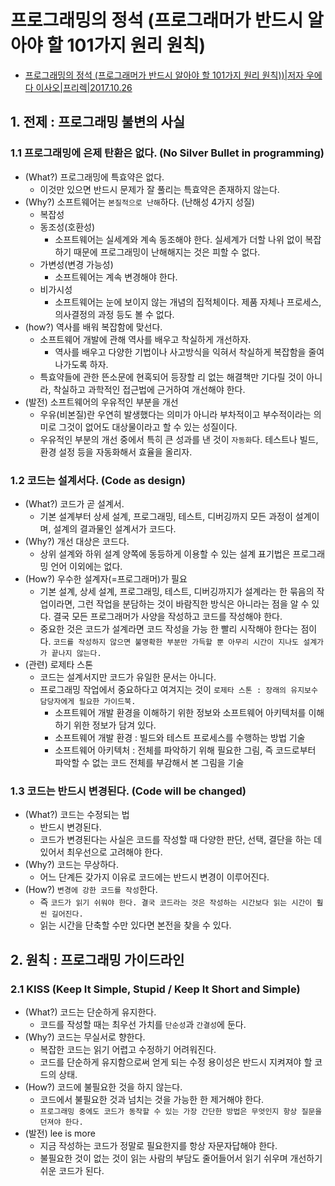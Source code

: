 # 프로그래밍의 정석 (프로그래머가 반드시 알아야 할 101가지 원리 원칙)


- [프로그래밍의 정석 (프로그래머가 반드시 알아야 할 101가지 원리 원칙))|저자 우에다 이사오|프리렉|2017.10.26](https://book.naver.com/bookdb/book_detail.nhn?bid=12692342)

## 1. 전제 : 프로그래밍 불변의 사실

### 1.1 프로그래밍에 은제 탄환은 없다. (No Silver Bullet in programming)

- (What?) 프로그래밍에 특효약은 없다.
    - 이것만 있으면 반드시 문제가 잘 풀리는 특효약은 존재하지 않는다.
- (Why?) 소프트웨어는 `본질적으로 난해`하다. (난해성 4가지 성질) 
    - 복잡성
    - 동조성(호환성)
        - 소프트웨어는 실세계와 계속 동조해야 한다. 실세계가 더할 나위 없이 복잡하기 때문에 프로그래밍이 난해해지는 것은 피할 수 없다.
    - 가변성(변경 가능성)
        - 소프트웨어는 계속 변경해야 한다.
    - 비가시성
        - 소프트웨어는 눈에 보이지 않는 개념의 집적체이다. 제품 자체나 프로세스, 의사결정의 과정 등도 볼 수 없다.
- (how?) 역사를 배워 복잡함에 맞선다.
    - 소프트웨어 개발에 관해 역사를 배우고 착실하게 개선하자.
        - 역사를 배우고 다양한 기법이나 사고방식을 익혀서 착실하게 복잡함을 줄여 나가도록 하자.
    - 특효약들에 관한 뜬소문에 현혹되어 등장할 리 없는 해결책만 기다릴 것이 아니라, 착실하고 과학적인 접근법에 근거하여 개선해야 한다.
- (발전) 소프트웨어의 우유적인 부분을 개선
    - 우유(비본질)란 우연히 발생했다는 의미가 아니라 부차적이고 부수적이라는 의미로 그것이 없어도 대상물이라고 할 수 있는 성질이다.
    - 우유적인 부분의 개선 중에서 특히 큰 성과를 낸 것이 `자동화`다. 테스트나 빌드, 환경 설정 등을 자동화해서 효율을 올리자.

### 1.2 코드는 설계서다. (Code as design)

- (What?) 코드가 곧 설계서.
    - 기본 설계부터 상세 설계, 프로그래밍, 테스트, 디버깅까지 모든 과정이 설계이며, 설계의 결과물인 설계서가 코드다.
- (Why?) 개선 대상은 코드다.
    - 상위 설계와 하위 설계 양쪽에 동등하게 이용할 수 있는 설계 표기법은 프로그래밍 언어 이외에는 없다.
- (How?) 우수한 설계자(=프로그래머)가 필요
    - 기본 설계, 상세 설계, 프로그래밍, 테스트, 디버깅까지가 설계라는 한 묶음의 작업이라면, 그런 작업을 분담하는 것이 바람직한 방식은 아니라는 점을 알 수 있다. 결국 모든 프로그래머가 사양을 작성하고 코드를 작성해야 한다.
    - 중요한 것은 코드가 설계라면 코드 작성을 가능 한 빨리 시작해야 한다는 점이다. `코드를 작성하지 않으면 불명확한 부분만 가득할 뿐 아무리 시간이 지나도 설계가가 끝나지 않는다.`
- (관련) 로제타 스톤
    - 코드는 설계서지만 코드가 유일한 문서는 아니다.
    - 프로그래밍 작업에서 중요하다고 여겨지는 것이 `로제타 스톤 : 장래의 유지보수 담당자에게 필요한 가이드북.`
        - 소프트웨어 개발 환경을 이해하기 위한 정보와 소프트웨어 아키텍처를 이해하기 위한 정보가 담겨 있다.
        - 소프트웨어 개발 환경 : 빌드와 테스트 프로세스를 수행하는 방법 기술
        - 소프트웨어 아키텍처 : 전체를 파악하기 위해 필요한 그림, 즉 코드로부터 파악할 수 없는 코드 전체를 부감해서 본 그림을 기술

### 1.3 코드는 반드시 변경된다. (Code will be changed)
- (What?) 코드는 수정되는 법
    - 반드시 변경된다. 
    - 코드가 변경된다는 사실은 코드를 작성할 때 다양한 판단, 선택, 결단을 하는 데 있어서 최우선으로 고려해야 한다.
- (Why?) 코드는 무상하다.
    - 어느 단계든 갖가지 이유로 코드에는 반드시 변경이 이루어진다.
- (How?) `변경에 강한 코드를 작성`한다.
    - 즉 `코드가 읽기 쉬워야 한다. 결국 코드라는 것은 작성하는 시간보다 읽는 시간이 훨씬 길어진다.`
    - 읽는 시간을 단축할 수만 있다면 본전을 찾을 수 있다.

## 2. 원칙 : 프로그래밍 가이드라인

### 2.1 KISS (Keep It Simple, Stupid / Keep It Short and Simple)

- (What?) 코드는 단순하게 유지한다.
    - 코드를 작성할 때는 최우선 가치를 `단순성`과 `간결성`에 둔다.
- (Why?) 코드는 무실서로 향한다.
    - 복잡한 코드는 읽기 어렵고 수정하기 어려워진다.
    - 코드를 단순하게 유지함으로써 얻게 되는 수정 용이성은 반드시 지켜져야 할 코드의 상태.
- (How?) 코드에 불필요한 것을 하지 않는다.
    - 코드에서 불필요한 것과 넘치는 것을 가능한 한 제거해야 한다.
    - `프로그래밍 중에도 코드가 동작할 수 있는 가장 간단한 방법은 무엇인지 항상 질문을 던져야 한다.`
- (발전) lee is more
    - 지금 작성하는 코드가 정말로 필요한지를 항상 자문자답해야 한다.
    - 불필요한 것이 없는 것이 읽는 사람의 부담도 줄어들어서 읽기 쉬우며 개선하기 쉬운 코드가 된다.

